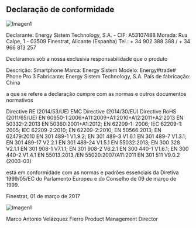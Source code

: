 ## Declaração de conformidade

![Imagen1](http://static.energysistem.com/images/manuals/42500/5710f31fe85a6.jpg)

Declarante: Energy Sistem Technology, S.A. - CIF: A53107488
Morada: Rua Calpe, 1 - 03509 Finestrat, Alicante (Espanha)
Tel.: + 34 902 388 388 / + 34 966 813 257

Declaramos sob a nossa exclusiva responsabilidade que o produto

Descrição: Smartphone
Marca: Energy Sistem
Modelo: Energy#trade# Phone Pro 3
Fabricante: Energy Sistem Technology, S.A.
País de fabricação: China

a que se refere a declaração cumpre com as normas e outros documentos normativos

Directive RE (2014/53/UE)
EMC Directive (2014/30/EU)
Directive RoHS (2011/65/UE)
EN 60950-1:2006+A11:2009+A1:2010+A12:2011+A2:2013
EN 50332-2:2013 EN 50360:2001+A1:2012; EN 62209-1: 2006; IEC 62209-1: 2005; IEC 62209-2:2010;
EN 62209-2:2010;
EN 50566:2013;
EN 62479:2010 EN 301 489-1 V1.9.2;
EN 301 489-3 V1.6.1 EN 301 489-7 V1.3.1;
EN 301 489-17 V2.2.1 EN 301 489-24 V1.5.1
EN 55032:2013;
EN 300 328 V2.1.1 EN 301 908-1 V7.1.1;
EN 301 908-2 V6.2.1 EN 300 440-1 V1.6.1;
EN 300 440-2 V1.4.1
EN 55013:2013 /EN 55020:2007/A11:2011
EN 301 511 V9.0.2 (2003-03)


está em conformidade com as normas e padrões essenciais da Diretiva 1999/05/EC do Parlamento Europeu e do Conselho de 09 de março de 1999.

Finestrat, 01 de março de 2017 

![Imagen1](http://static.energysistem.com/images/manuals/42547/586ce335eb9df.jpg)

Marco Antonio Velázquez Fierro 
Product Management Director
